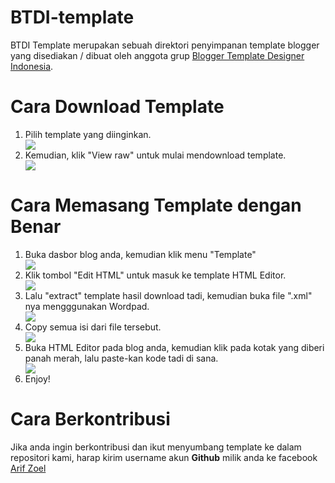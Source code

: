 # BTDI-template
BTDI Template merupakan sebuah direktori penyimpanan template blogger yang disediakan / dibuat oleh anggota grup <a href='https://www.facebook.com/groups/B.Template.ID'>Blogger Template Designer Indonesia</a>.

# Cara Download Template
<ol>
<li>Pilih template yang diinginkan.</li>
<img src='http://s33.postimg.org/kyx8pjm27/cara1.png'/><br/>
<li>Kemudian, klik "View raw" untuk mulai mendownload template.</li>
<img src='http://s33.postimg.org/u7zeznuy7/cara2.png'/>
</ol>

# Cara Memasang Template dengan Benar
<ol>
<li>Buka dasbor blog anda, kemudian klik menu "Template"</li>
<img src='http://s33.postimg.org/5f9xjfqf3/Screenshot_1.png'/><br/>
<li>Klik tombol "Edit HTML" untuk masuk ke template HTML Editor.</li>
<img src='http://s33.postimg.org/91fqw2wsf/Screenshot_2.png'/>
<li>Lalu "extract" template hasil download tadi, kemudian buka file ".xml" nya mengggunakan Wordpad.</li>
<img src='http://s33.postimg.org/myxx1duv3/Screenshot_3.png'/>
<li>Copy semua isi dari file tersebut.</li>
<img src='http://s33.postimg.org/4gtkh5d33/Screenshot_4.png'/>
<li>Buka HTML Editor pada blog anda, kemudian klik pada kotak yang diberi panah merah, lalu paste-kan kode tadi di sana.</li>
<img src='http://s33.postimg.org/pezqf8cxr/Screenshot_5.png'/>
<li>Enjoy!</li>
</ol>

# Cara Berkontribusi
<p>Jika anda ingin berkontribusi dan ikut menyumbang template ke dalam repositori kami, harap kirim username akun <b>Github</b> milik anda ke facebook <a href='http://fb.com/szoel135'>Arif Zoel</a></p>
